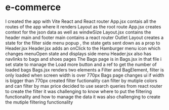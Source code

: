 # e-commerce

I created the app with Vite React and React router
App.jsx contais all the routes of the app where it renders Layout as the root route
App.jsx creates context for the json data as well as windwSize
Layout.jsx contains the header main and footer main contains a react router Outlet
Layout creates a state for the filter side menu popup , the state gets sent down as a prop to Header.jsx
Header.jsx adds an onClick to the Hamburger menu icon which changes menuOpen state and displays side menu
Header.jsx also has navlinks to bags and shoes pages
The Bags page is in Bags.jsx in that file i set state to manage the Load more button and a ref to get the number of loaded bags
Bags.jsx renders two elements a Filter and BagElement, filter is only loaded when screen width is over 770px
Bags page changes ui if width is bigger than 770px
created filter fuctionality can filter by mutiple colors and can filter by max price
decided to use search queries from react router to create the filter
it was challenging to know where to put the filtering functionality and how to manage the data
it was also challenging to create the mutiple filtering functionality
